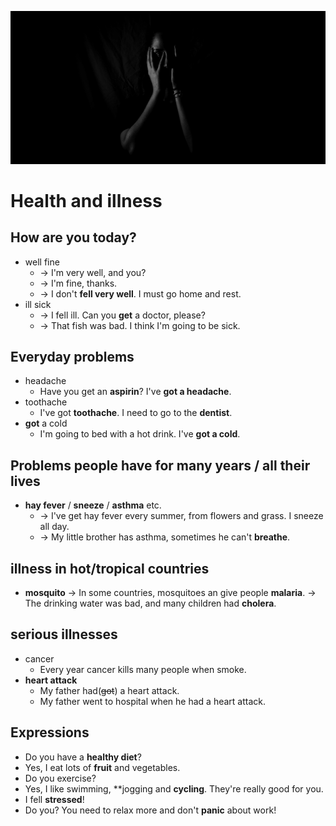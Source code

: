 ![Health and illness](https://raw.githubusercontent.com/llp103ping/images/master/English/Elementary/006_Health_illness.jpg)


# Health and illness


## How are you today?
+ well fine
  + -> I'm very well, and you?
  + -> I'm fine, thanks.
  + -> I don't **fell very well**. I must go home and rest.
+ ill sick
  + -> I fell ill. Can you **get** a doctor, please? 
  + -> That fish was bad. I think I'm going to be sick.


## Everyday problems
+ headache 
  + Have you get an **aspirin**? I've **got a headache**.
+ toothache 
  + I've got **toothache**. I need to go to the **dentist**.
+ **got** a cold
  + I'm going to bed with a hot drink. I've **got a cold**.


## Problems people have for many years / all their lives
+ **hay fever** / **sneeze** / **asthma** etc.
  + -> I've get hay fever every summer, from flowers and grass. I sneeze all day. 
  + -> My little brother has asthma, sometimes he can't **breathe**. 


## illness in hot/tropical countries
+ **mosquito** 
  -> In some countries, mosquitoes an give people **malaria**.
  -> The drinking water was bad, and many children had **cholera**.


## serious illnesses
+ cancer
  + Every year cancer kills many people when smoke.
+ **heart attack**
  + My father had(~~got~~) a heart attack.
  + My father went to hospital when he had a heart attack.


## Expressions
+ Do you have a **healthy diet**?
+ Yes, I eat lots of **fruit** and vegetables.
+ Do you exercise?
+ Yes, I like swimming, **jogging and **cycling**. They're really good for you.
+ I fell **stressed**!
+ Do you? You need to relax more and don't **panic** about work!
